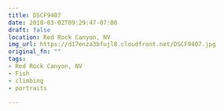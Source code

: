 ```yaml
---
title: DSCF9407
date: 2018-03-02T09:29:47-07:00
draft: false
location: Red Rock Canyon, NV
img_url: https://d17enza3bfujl8.cloudfront.net/DSCF9407.jpg
original_fn: ""
tags:
- Red Rock Canyon, NV
- Fish
- climbing
- portraits

---
```

